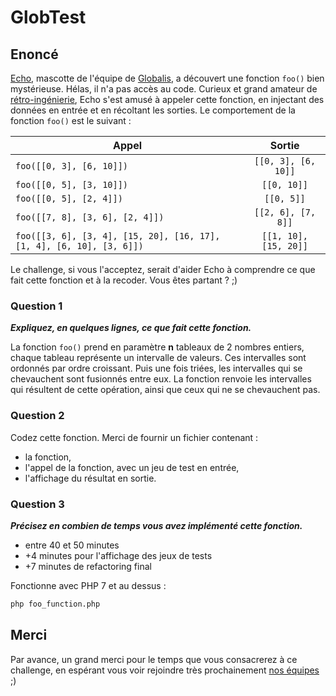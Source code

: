 # GlobTest


## Enoncé

[Echo](https://www.instagram.com/globalisecho/?hl=fr), mascotte de l'équipe de [Globalis](https://www.globalis-ms.com/), a découvert une fonction `foo()` bien mystérieuse. Hélas, il n'a pas accès au code. Curieux et grand amateur de [rétro-ingénierie](https://fr.wikipedia.org/wiki/R%C3%A9tro-ing%C3%A9nierie), Echo s'est amusé à appeler cette fonction, en injectant des données en entrée et en récoltant les sorties. Le comportement de la fonction `foo()` est le suivant :

| Appel                           |        Sortie         |
|---------------------------------|:---------------------:|
| `foo([[0, 3], [6, 10]])`        |  `[[0, 3], [6, 10]]`  |
| `foo([[0, 5], [3, 10]])`        |      `[[0, 10]]`      |
| `foo([[0, 5], [2, 4]])`         |      `[[0, 5]]`       |
| `foo([[7, 8], [3, 6], [2, 4]])` |  `[[2, 6], [7, 8]]`   |
| `foo([[3, 6], [3, 4], [15, 20], [16, 17], [1, 4], [6, 10], [3, 6]])` | `[[1, 10], [15, 20]]` |

Le challenge, si vous l'acceptez, serait d'aider Echo à comprendre ce que fait cette fonction et à la recoder. Vous êtes partant ? ;)

### Question 1

***Expliquez, en quelques lignes, ce que fait cette fonction.***

La fonction `foo()` prend en paramètre **n** tableaux de 2 nombres entiers, chaque tableau représente un intervalle de valeurs.
Ces intervalles sont ordonnés par ordre croissant. Puis une fois triées, les intervalles qui se chevauchent sont fusionnés entre eux.
La fonction renvoie les intervalles qui résultent de cette opération, ainsi que ceux qui ne se chevauchent pas.

### Question 2

Codez cette fonction.
Merci de fournir un fichier contenant :

- la fonction, 
- l'appel de la fonction, avec un jeu de test en entrée,
- l'affichage du résultat en sortie.

### Question 3

***Précisez en combien de temps vous avez implémenté cette fonction.***

- entre 40 et 50 minutes
- +4 minutes pour l'affichage des jeux de tests
- +7 minutes de refactoring final

Fonctionne avec PHP 7 et au dessus :
```bash
php foo_function.php
```

## Merci

Par avance, un grand merci pour le temps que vous consacrerez à ce challenge, en espérant vous voir rejoindre très prochainement [nos équipes](https://www.globalis-ms.com/jobs/) ;) 